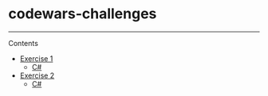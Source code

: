 # codewars-challenges

----

Contents

- [Exercise 1](Exercise_1)
	- [C#](Exercise_1/Exercise_1_CSharp)
- [Exercise 2](Exercise_2)
	- [C#](Exercise_2/Exercise_2_CSharp)